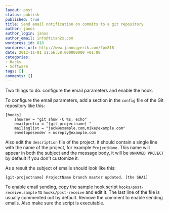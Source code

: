 ```yaml
---
layout: post
status: publish
published: true
title: Send email notification on commits to a git repository
author: janos
author_login: janos
author_email: info@titan2x.com
wordpress_id: 818
wordpress_url: http://www.janosgyerik.com/?p=818
date: 2012-11-01 11:56:58.000000000 +01:00
categories:
- Hacks
- Software
tags: []
comments: []
---
```

Two things to do: configure the email parameters and enable the hook.

To configure the email parameters, add a section in the <code>config</code> file of the Git repository like this:

<pre><code>[hooks]
    showrev = "git show -C %s; echo"
    emailprefix = "[git-projectname] "
    mailinglist = "jack@example.com,mike@example.com"
    envelopesender = noreply@example.com
</code></pre>

Also edit the <code>description</code> file of the project, it should contain a single line with the name of the project, for example <code>ProjectName</code>. This name will appear in both the subject and the message body, it will be <code>UNNAMED PROJECT</code> by default if you don't customize it.

As a result the subject of emails should look like this:

<pre><code>[git-projectname] ProjectName branch master updated. [the SHA1]
</code></pre>

To enable email sending, copy the sample hook script <code>hooks/post-receive.sample</code> to <code>hooks/post-receive</code> and edit it. The last line of the file is usually commented out by default. Remove the comment to enable sending emails. Also make sure the script is executable.
